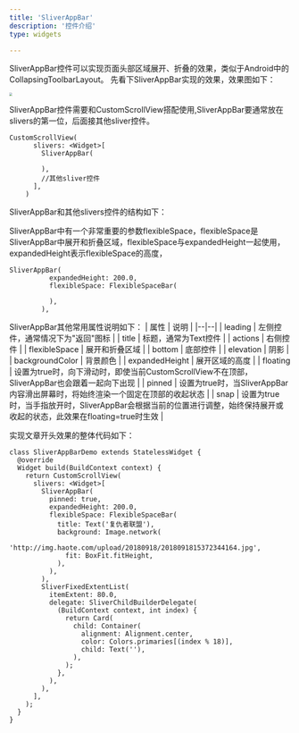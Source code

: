 ```yaml
---
title: 'SliverAppBar'
description: '控件介绍'
type: widgets

---
```




SliverAppBar控件可以实现页面头部区域展开、折叠的效果，类似于Android中的CollapsingToolbarLayout。
先看下SliverAppBar实现的效果，效果图如下：

<img src="https://img-blog.csdnimg.cn/20200118165659606.gif" style="zoom:33%;" />

SliverAppBar控件需要和CustomScrollView搭配使用,SliverAppBar要通常放在slivers的第一位，后面接其他sliver控件。
```
CustomScrollView(
      slivers: <Widget>[
        SliverAppBar(
          
        ),
        //其他sliver控件
      ],
    )
```
SliverAppBar和其他slivers控件的结构如下：

SliverAppBar中有一个非常重要的参数flexibleSpace，flexibleSpace是SliverAppBar中展开和折叠区域，flexibleSpace与expandedHeight一起使用，
expandedHeight表示flexibleSpace的高度，
```
SliverAppBar(
          expandedHeight: 200.0,
          flexibleSpace: FlexibleSpaceBar(
          
          ),
        ),
```

SliverAppBar其他常用属性说明如下：
| 属性 | 说明 |
|--|--|
| leading | 左侧控件，通常情况下为"返回"图标 |
| title | 标题，通常为Text控件  |
| actions | 右侧控件 |
| flexibleSpace | 展开和折叠区域 |
| bottom | 底部控件 |
| elevation | 阴影 |
| backgroundColor | 背景颜色 |
| expandedHeight | 展开区域的高度 |
| floating | 设置为true时，向下滑动时，即使当前CustomScrollView不在顶部，SliverAppBar也会跟着一起向下出现 |
| pinned | 设置为true时，当SliverAppBar内容滑出屏幕时，将始终渲染一个固定在顶部的收起状态 |
| snap | 设置为true时，当手指放开时，SliverAppBar会根据当前的位置进行调整，始终保持展开或收起的状态，此效果在floating=true时生效 |


实现文章开头效果的整体代码如下：
```
class SliverAppBarDemo extends StatelessWidget {
  @override
  Widget build(BuildContext context) {
    return CustomScrollView(
      slivers: <Widget>[
        SliverAppBar(
          pinned: true,
          expandedHeight: 200.0,
          flexibleSpace: FlexibleSpaceBar(
            title: Text('复仇者联盟'),
            background: Image.network(
              'http://img.haote.com/upload/20180918/2018091815372344164.jpg',
              fit: BoxFit.fitHeight,
            ),
          ),
        ),
        SliverFixedExtentList(
          itemExtent: 80.0,
          delegate: SliverChildBuilderDelegate(
            (BuildContext context, int index) {
              return Card(
                child: Container(
                  alignment: Alignment.center,
                  color: Colors.primaries[(index % 18)],
                  child: Text(''),
                ),
              );
            },
          ),
        ),
      ],
    );
  }
}
```

